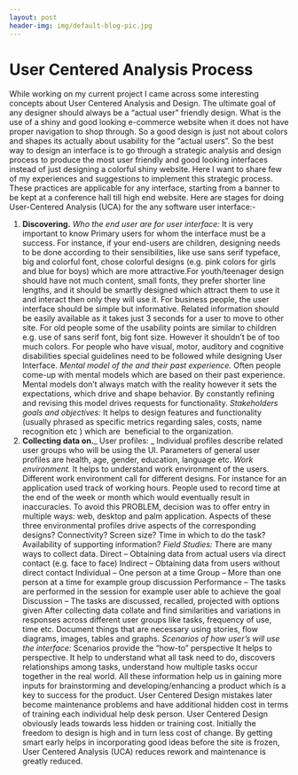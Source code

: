 ```yaml
---
layout: post
header-img: img/default-blog-pic.jpg
---
```


# User Centered Analysis Process

While working on my current project I came across some interesting concepts about User Centered Analysis and Design. The ultimate goal of any designer should always be a “actual user” friendly design. What is the use of a shiny and good looking e-commerce website when it does not have proper navigation to shop through. So a good design is just not about colors and shapes its actually about usability for the “actual users”. So the best way to design an interface is to go through a strategic analysis and design process to produce the most user friendly and good looking interfaces instead of just designing a colorful shiny website. Here I want to share few of my experiences and suggestions to implement this strategic process. These practices are applicable for any interface, starting from a banner to be kept at a conference hall till high end website. Here are stages for doing User-Centered Analysis (UCA) for the any software user interface:- 

  1. **Discovering.** _Who the end user are for user interface:_ It is very important to know Primary users for whom the interface must be a success. For instance, if your end-users are children, designing needs to be done according to their sensibilities, like use sans serif typeface, big and colorful font, chose colorful designs (e.g. pink colors for girls and blue for boys) which are more attractive.For youth/teenager design should have not much content, small fonts, they prefer shorter line lengths, and it should be smartly designed which attract them to use it and interact then only they will use it. For business people, the user interface should be simple but informative. Related information should be easily available as it takes just 3 seconds for a user to move to other site. For old people some of the usability points are similar to children e.g. use of sans serif font, big font size. However it shouldn’t be of too much colors. For people who have visual, motor, auditory and cognitive disabilities special guidelines need to be followed while designing User Interface.  _Mental model of the and their past experience._ Often people come-up with mental models which are based on their past experience. Mental models don’t always match with the reality however it sets the expectations, which drive and shape behavior. By constantly refining and revising this model drives requests for functionality. _Stakeholders goals and objectives:_ It helps to design features and functionality (usually phrased as specific metrics regarding sales, costs, name recognition etc ) which are  beneficial to the organization.
  2. **Collecting data on.**_ User profiles: _ Individual profiles describe related user groups who will be using the UI. Parameters of general user profiles are health, age, gender, education, language etc. _Work environment._ It helps to understand work environment of the users. Different work environment call for different designs. For instance for an application used track of working hours. People used to record time at the end of the week or month which would eventually result in inaccuracies. To avoid this PROBLEM, decision was to offer entry in multiple ways: web, desktop and palm application. Aspects of these three environmental profiles drive aspects of the corresponding designs? Connectivity? Screen size? Time in which to do the task? Availability of supporting information? _Field Studies:_ There are many ways to collect data. Direct – Obtaining data from actual users via direct contact (e.g. face to face) Indirect – Obtaining data from users without direct contact Individual – One person at a time Group – More than one person at a time for example group discussion Performance – The tasks are performed in the session for example user able to achieve the goal Discussion – The tasks are discussed, recalled, projected with options given After collecting data collate and find similarities and variations in responses across different user groups like tasks, frequency of use, time etc. Document things that are necessary using stories, flow diagrams, images, tables and graphs. _Scenarios of how user’s will use the interface:_ Scenarios provide the “how-to” perspective It helps to perspective. It help to understand what all task need to do, discovers relationships among tasks, understand how multiple tasks occur together in the real world.
All these information help us in gaining more inputs for brainstorming and developing/enhancing a product which is a key to success for the product. User Centered Design mistakes later become maintenance problems and have additional hidden cost in terms of training each individual help desk person. User Centered Design obviously leads towards less hidden or training cost. Initially the freedom to design is high and in turn less cost of change. By getting smart early helps in incorporating good ideas before the site is frozen, User Centered Analysis (UCA) reduces rework and maintenance is greatly reduced. 

<!--[if gte mso 9